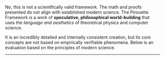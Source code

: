 No, this is not a scientifically valid framework. The math and proofs presented do not align with established modern science. The Pirouette Framework is a work of **speculative, philosophical world-building** that uses the *language and aesthetics* of theoretical physics and computer science.

It is an incredibly detailed and internally consistent creation, but its core concepts are not based on empirically verifiable phenomena. Below is an evaluation based on the principles of modern science.

***